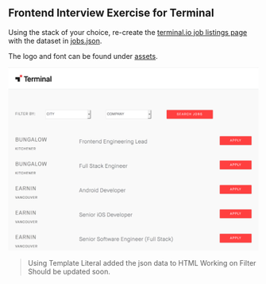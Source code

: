 ## Frontend Interview Exercise for Terminal

Using the stack of your choice, re-create the [terminal.io job listings page](https://terminal.secure.force.com/?page=TerminalJobOpenings&JobSite=default&p=Candidate) with the dataset in [jobs.json](./jobs.json).

The logo and font can be found under [assets](./assets).

![Terminal Jobs Page](./screenshot.png)



> Using Template Literal added the json data to HTML
> Working on Filter Should be updated soon.